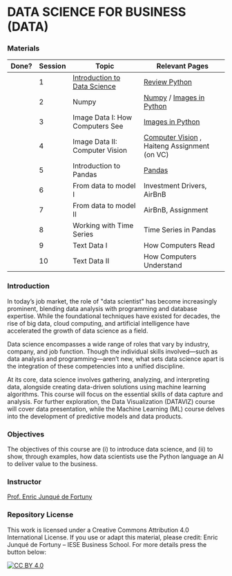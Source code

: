 # DATA SCIENCE FOR BUSINESS (DATA)


### Materials

| Done? | Session  |  Topic |  Relevant Pages |
|---|---|---|---|
|  | 1  | [Introduction to Data Science](https://docs.google.com/presentation/d/1zTyDEWQCoNUeVZOm9FEEUZ3YlZPPgC0cDDT8_HuMPLE/edit?usp=sharing) | [Review Python](/notebooks/000-Introduction-to-Python.ipynb)  |
|  | 2  | Numpy  | [Numpy](/notebooks/010-Numpy.ipynb) / [Images in Python](/notebooks/100-HowComputersSee.ipynb) |
|  | 3  | Image Data I: How Computers See | [Images in Python](/notebooks/100-HowComputersSee.ipynb)  |
|  | 4  | Image Data II: Computer Vision |[Computer Vision](/notebooks/110-ComputerVision.ipynb) , Haiteng Assignment (on VC) |
|  | 5  | Introduction to Pandas |  [Pandas](/notebooks/200-Pandas.ipynb)  |
|   | 6  | From data to model I |  Investment Drivers, AirBnB |
|  | 7  | From data to model II |  AirBnB, Assignment |
|  | 8  | Working with Time Series  |  Time Series in Pandas |
|  | 9  | Text Data I  |  How Computers Read |
|  | 10  | Text Data II  | How Computers Understand |

### Introduction
In today’s job market, the role of "data scientist" has become increasingly prominent, blending data analysis with programming and database expertise. While the foundational techniques have existed for decades, the rise of big data, cloud computing, and artificial intelligence have accelerated the growth of data science as a field.

Data science encompasses a wide range of roles that vary by industry, company, and job function. Though the individual skills involved—such as data analysis and programming—aren’t new, what sets data science apart is the integration of these competencies into a unified discipline.

At its core, data science involves gathering, analyzing, and interpreting data, alongside creating data-driven solutions using machine learning algorithms. This course will focus on the essential skills of data capture and analysis. For further exploration, the Data Visualization (DATAVIZ) course will cover data presentation, while the Machine Learning (ML) course delves into the development of predictive models and data products.

### Objectives

The objectives of this course are (i) to introduce data science, and (ii) to show, through examples, how data scientists use the Python language an AI to deliver value to the business.

### Instructor

[Prof. Enric Junqué de Fortuny](http://ciri.be)


### Repository License

This work is licensed under a Creative Commons Attribution 4.0 International License. If you use or adapt this material, please credit: Enric Junqué de Fortuny – IESE Business School. For more details press the button below:

[![CC BY 4.0](https://licensebuttons.net/l/by/4.0/88x31.png)](https://creativecommons.org/licenses/by/4.0/)
